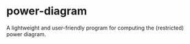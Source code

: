 # power-diagram
A lightweight and user-friendly program for computing the (restricted) power diagram.
